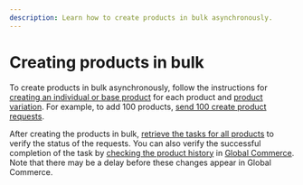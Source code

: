 ```yaml
---
description: Learn how to create products in bulk asynchronously.
---
```


# Creating products in bulk

To create products in bulk asynchronously, follow the instructions for [creating an individual or base product](../../manage-products-asynchronous-api/creating-or-updating-a-product.md#creating-an-individual-or-base-product) for each product and [product variation](../../manage-products-asynchronous-api/adding-or-updating-a-product-variation.md#adding-a-product-variation-to-a-base-product). For example, to add 100 products, [send 100 create product requests](../../manage-products-asynchronous-api/creating-or-updating-a-product.md#creating-an-individual-or-base-product).&#x20;

After creating the products in bulk, [retrieve the tasks for all products](../../get-the-task-status-for-a-product-synchronous-api/retrieving-the-tasks-for-products.md#retrieving-the-tasks-for-all-products) to verify the status of the requests. You can also verify the successful completion of the task by [checking the product history](creating-products-in-bulk.md#product-history-attributes) in [Global Commerce](https://gc.digitalriver.com/gc/ent/login.do). Note that there may be a delay before these changes appear in Global Commerce.&#x20;
